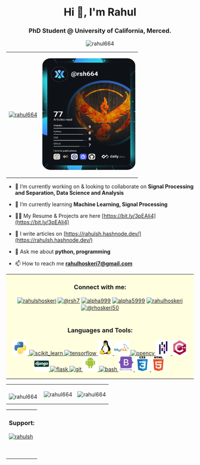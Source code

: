 <!-- <h1 align="center"> Hi All 👋</h1> 

<!--
**Rahul664/Rahul664** is a ✨ _special_ ✨ repository because its `README.md` (this file) appears on your GitHub profile.-->

 
<h1 align="center">Hi 👋, I'm Rahul</h1>
<h3 align="center">PhD Student @ University of California, Merced.</h3>

<p align="center"> <img src="https://komarev.com/ghpvc/?username=rahul664&label=Profile%20views&color=0e75b6&style=flat" alt="rahul664" /> </p>
<table>
<tbody>
  
<tr>
<td><p align="center"> <a href="https://github.com/ryo-ma/github-profile-trophy"><img src="https://github-profile-trophy.vercel.app/?username=rahul664" alt="rahul664" /></a> </p></td>
<td><p align="right"><a href="https://app.daily.dev/rsh664"><img src="https://github.com/Rahul664/Rahul664/blob/main/devcard.svg" width="250" height="300" alt="Rahul's Dev Card"/></a></p></td>
</tr>
  
</tbody>
</table>



- 🔭 I’m currently working on & looking to collaborate on **Signal Processing and Separation, Data Science and Analysis**

- 🌱 I’m currently learning **Machine Learning, Signal Processing**

- 👨‍💻 My Resume & Projects are here [https://bit.ly/3pEAlj4](https://bit.ly/3pEAlj4)

- 📝 I write articles on [https://rahulsh.hashnode.dev/](https://rahulsh.hashnode.dev/)

- 💬 Ask me about **python, programming**

- 📫 How to reach me **rahulhoskeri7@gmail.com**



<table align='center' style="background-color:#FFFFE0;">
<tbody>
  
<tr>
<td><h3 align="center">Connect with me:</h3>
<p align="center">
<a href="https://linkedin.com/in/rahulshoskeri" target="blank"><img align="center" src="https://raw.githubusercontent.com/rahuldkjain/github-profile-readme-generator/master/src/images/icons/Social/linked-in-alt.svg" alt="rahulshoskeri" height="30" width="40" /></a>
<a href="https://hashnode.com/@rsh7" target="blank"><img align="center" src="https://raw.githubusercontent.com/rahuldkjain/github-profile-readme-generator/master/src/images/icons/Social/hashnode.svg" alt="@rsh7" height="30" width="40" /></a>
<a href="https://www.codechef.com/users/alpha999" target="blank"><img align="center" src="https://cdn.jsdelivr.net/npm/simple-icons@3.1.0/icons/codechef.svg" alt="alpha999" height="30" width="40" /></a>
<a href="https://www.hackerrank.com/alpha5999" target="blank"><img align="center" src="https://raw.githubusercontent.com/rahuldkjain/github-profile-readme-generator/master/src/images/icons/Social/hackerrank.svg" alt="alpha5999" height="30" width="40" /></a>
<a href="https://www.leetcode.com/rahulhoskeri" target="blank"><img align="center" src="https://raw.githubusercontent.com/rahuldkjain/github-profile-readme-generator/master/src/images/icons/Social/leet-code.svg" alt="rahulhoskeri" height="30" width="40" /></a>
<a href="https://www.hackerearth.com/@rhoskeri50" target="blank"><img align="center" src="https://raw.githubusercontent.com/rahuldkjain/github-profile-readme-generator/master/src/images/icons/Social/hackerearth.svg" alt="@rhoskeri50" height="30" width="40" /></a>
</p></td> 
</tr>
  
<tr>
<td><h3 align="center">Languages and Tools:</h3>
 <p align="center">
 <a href="https://www.python.org" target="_blank" rel="noreferrer"> <img src="https://raw.githubusercontent.com/devicons/devicon/master/icons/python/python-original.svg" alt="python" width="40" height="40"/> </a> <a href="https://scikit-learn.org/" target="_blank" rel="noreferrer"> <img src="https://upload.wikimedia.org/wikipedia/commons/0/05/Scikit_learn_logo_small.svg" alt="scikit_learn" width="40" height="40"/> </a> <a href="https://www.tensorflow.org" target="_blank" rel="noreferrer"> <img src="https://www.vectorlogo.zone/logos/tensorflow/tensorflow-icon.svg" alt="tensorflow" width="40" height="40"/> </a>
  <a href="https://www.linux.org/" target="_blank" rel="noreferrer"> <img src="https://raw.githubusercontent.com/devicons/devicon/master/icons/linux/linux-original.svg" alt="linux" width="40" height="40"/> </a> <a href="https://www.mysql.com/" target="_blank" rel="noreferrer"> <img src="https://raw.githubusercontent.com/devicons/devicon/master/icons/mysql/mysql-original-wordmark.svg" alt="mysql" width="40" height="40"/> </a> <a href="https://opencv.org/" target="_blank" rel="noreferrer"> <img src="https://www.vectorlogo.zone/logos/opencv/opencv-icon.svg" alt="opencv" width="40" height="40"/> </a> <a href="https://pandas.pydata.org/" target="_blank" rel="noreferrer"> <img src="https://raw.githubusercontent.com/devicons/devicon/2ae2a900d2f041da66e950e4d48052658d850630/icons/pandas/pandas-original.svg" alt="pandas" width="40" height="40"/> </a>
  <a href="https://www.w3schools.com/cpp/" target="_blank" rel="noreferrer"> <img src="https://raw.githubusercontent.com/devicons/devicon/master/icons/cplusplus/cplusplus-original.svg" alt="cplusplus" width="40" height="40"/> </a>
  <a href="https://www.djangoproject.com/" target="_blank" rel="noreferrer"> <img src="https://raw.githubusercontent.com/devicons/devicon/master/icons/django/django-original.svg" alt="django" width="40" height="40"/> </a> <a href="https://flask.palletsprojects.com/" target="_blank" rel="noreferrer"> <img src="https://www.vectorlogo.zone/logos/pocoo_flask/pocoo_flask-icon.svg" alt="flask" width="40" height="40"/> </a> <a href="https://git-scm.com/" target="_blank" rel="noreferrer"> <img src="https://www.vectorlogo.zone/logos/git-scm/git-scm-icon.svg" alt="git" width="40" height="40"/> </a>
  <a href="https://developer.android.com" target="_blank" rel="noreferrer"> <img src="https://raw.githubusercontent.com/devicons/devicon/master/icons/android/android-original-wordmark.svg" alt="android" width="40" height="40"/> </a>
 <a href="https://www.gnu.org/software/bash/" target="_blank" rel="noreferrer"> <img src="https://www.vectorlogo.zone/logos/gnu_bash/gnu_bash-icon.svg" alt="bash" width="40" height="40"/> </a> 
 <a href="https://getbootstrap.com" target="_blank" rel="noreferrer"> <img src="https://raw.githubusercontent.com/devicons/devicon/master/icons/bootstrap/bootstrap-plain-wordmark.svg" alt="bootstrap" width="40" height="40"/> </a> 
 <a href="https://www.w3schools.com/css/" target="_blank" rel="noreferrer"> <img src="https://raw.githubusercontent.com/devicons/devicon/master/icons/css3/css3-original-wordmark.svg" alt="css3" width="40" height="40"/> </a>  <a href="https://www.w3.org/html/" target="_blank" rel="noreferrer"> <img src="https://raw.githubusercontent.com/devicons/devicon/master/icons/html5/html5-original-wordmark.svg" alt="html5" width="40" height="40"/> </a>  </p></td>
</tr>
  
</tbody>
</table>





<table>
<tbody>
<tr>
<td><p><img align="left" src="https://github-readme-stats.vercel.app/api/top-langs?username=rahul664&show_icons=true&locale=en&layout=compact" alt="rahul664" /></p></td>
<td><p>&nbsp;<img align="center" src="https://github-readme-stats.vercel.app/api?username=rahul664&show_icons=true&locale=en" alt="rahul664" /></p></td>
<td><p><img align="center" src="https://github-readme-streak-stats.herokuapp.com/?user=rahul664&" alt="rahul664" /></p></td>
</tr>
</tbody>
</table>

<table  align='center'>
<tbody>
<tr>
<td><h3 align="center">Support:</h3>
<p><a href="https://www.buymeacoffee.com/rahulsh"> <img align="center" src="https://cdn.buymeacoffee.com/buttons/v2/default-yellow.png" height="50" width="210" alt="rahulsh" /></a></p><br><br></td>
</tr>
</tbody>
</table>


